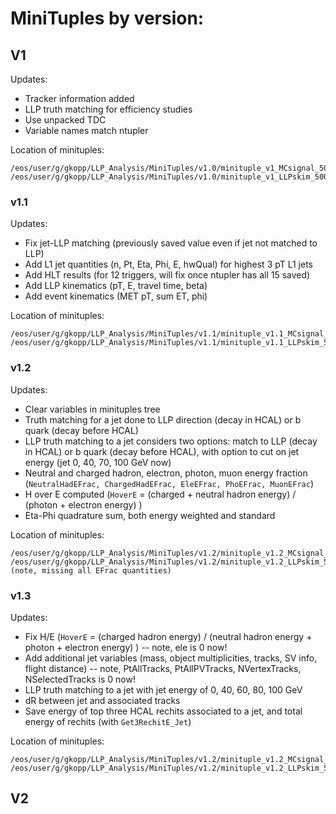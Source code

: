 # MiniTuples by version:

## V1
Updates: 
* Tracker information added
* LLP truth matching for efficiency studies
* Use unpacked TDC
* Variable names match ntupler

Location of minituples:
```
/eos/user/g/gkopp/LLP_Analysis/MiniTuples/v1.0/minituple_v1_MCsignal_500k_2023_07_14.root
/eos/user/g/gkopp/LLP_Analysis/MiniTuples/v1.0/minituple_v1_LLPskim_500k_2023_07_14.root
```

### v1.1
Updates:
* Fix jet-LLP matching (previously saved value even if jet not matched to LLP)
* Add L1 jet quantities (n, Pt, Eta, Phi, E, hwQual) for highest 3 pT L1 jets
* Add HLT results (for 12 triggers, will fix once ntupler has all 15 saved)
* Add LLP kinematics (pT, E, travel time, beta)
* Add event kinematics (MET pT, sum ET, phi)

Location of minituples:
```
/eos/user/g/gkopp/LLP_Analysis/MiniTuples/v1.1/minituple_v1.1_MCsignal_500k_2023_08_23.root
/eos/user/g/gkopp/LLP_Analysis/MiniTuples/v1.1/minituple_v1.1_LLPskim_500k_2023_08_23.root
```

### v1.2
Updates:
* Clear variables in minituples tree
* Truth matching for a jet done to LLP direction (decay in HCAL) or b quark (decay before HCAL)
* LLP truth matching to a jet considers two options: match to LLP (decay in HCAL) or b quark (decay before HCAL), with option to cut on jet energy (jet 0, 40, 70, 100 GeV now)
* Neutral and charged hadron, electron, photon, muon energy fraction (`NeutralHadEFrac, ChargedHadEFrac, EleEFrac, PhoEFrac, MuonEFrac`)
* H over E computed (`HoverE` = (charged + neutral hadron energy) / (photon + electron energy) )
* Eta-Phi quadrature sum, both energy weighted and standard

Location of minituples:
```
/eos/user/g/gkopp/LLP_Analysis/MiniTuples/v1.2/minituple_v1.2_MCsignal_500k_2023_09_18.root
/eos/user/g/gkopp/LLP_Analysis/MiniTuples/v1.2/minituple_v1.2_LLPskim_500k_2023_09_11.root (note, missing all EFrac quantities)
```

### v1.3
Updates:
* Fix H/E (`HoverE` = (charged hadron energy) / (neutral hadron energy + photon + electron energy) ) -- note, ele is 0 now! 
* Add additional jet variables (mass, object multiplicities, tracks, SV info, flight distance) -- note, PtAllTracks, PtAllPVTracks, NVertexTracks, NSelectedTracks is 0 now! 
* LLP truth matching to a jet with jet energy of 0, 40, 60, 80, 100 GeV
* dR between jet and associated tracks
* Save energy of top three HCAL rechits associated to a jet, and total energy of rechits (with `Get3RechitE_Jet`)

Location of minituples:
```
/eos/user/g/gkopp/LLP_Analysis/MiniTuples/v1.2/minituple_v1.2_MCsignal_500k_2023_09_20.root
/eos/user/g/gkopp/LLP_Analysis/MiniTuples/v1.2/minituple_v1.2_LLPskim_500k_2023_09_20.root
```

## V2

